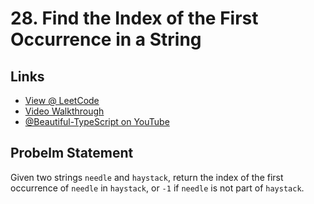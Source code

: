 # 28. Find the Index of the First Occurrence in a String

## Links

* [View @ LeetCode](https://leetcode.com/problems/find-the-index-of-the-first-occurrence-in-a-string/)
* [Video Walkthrough](https://youtu.be/xqn0L_1KubU)
* [@Beautiful-TypeScript on YouTube](https://www.youtube.com/@BeautifulTypeScript)

## Probelm Statement

Given two strings `needle` and `haystack`, return the index of the first occurrence of `needle` in `haystack`, or `-1` if `needle` is not part of `haystack`.
